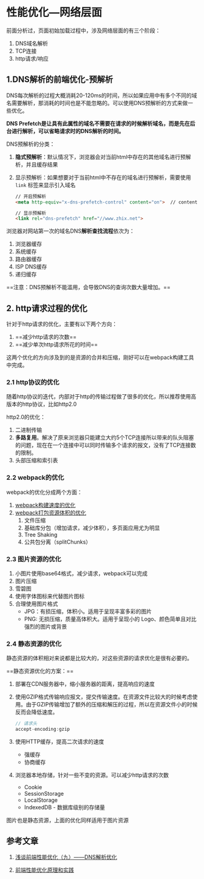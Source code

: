 # 性能优化—网络层面

前面分析过，页面初始加载过程中，涉及网络层面的有三个阶段：

1. DNS域名解析
2. TCP连接
3. http请求/响应

## 1.DNS解析的前端优化-预解析

DNS每次解析的过程大概消耗20-120ms的时间，所以如果应用中有多个不同的域名需要解析，那消耗的时间也是不能忽略的。可以使用DNS预解析的方式来做一些优化。

**DNS Prefetch是让具有此属性的域名不需要在请求的时候解析域名，而是先在后台进行解析，可以省略请求时的DNS解析的时间。**



DNS预解析的分类：

1. **隐式预解析**：默认情况下，浏览器会对当前html中存在的其他域名进行预解析，并且缓存结果

2. 显示预解析：如果想要对于当前html中不存在的域名进行预解析，需要使用 `link` 标签来显示引入域名

   ```html
   // 开启预解析
   <meta http-equiv="x-dns-prefetch-control" content="on">  // content = "off" 可以关掉预解析
   
   // 显示预解析
   <link rel="dns-prefetch" href="//www.zhix.net">
   ```

浏览器对网站第一次的域名DNS**解析查找流程**依次为：

1. 浏览器缓存
2. 系统缓存
3. 路由器缓存
4. ISP DNS缓存
5. 递归缓存



==注意：DNS预解析不能滥用，会导致DNS的查询次数大量增加。==



## 2. http请求过程的优化

针对于http请求的优化，主要有以下两个方向：

1. ==减少http请求的次数==
2. ==减少单次http请求所花的时间==

这两个优化的方向涉及到的是资源的合并和压缩，刚好可以在webpack构建工具中完成。

### 2.1 http协议的优化

随着http协议的迭代，内部对于http的传输过程做了很多的优化，所以推荐使用高版本的http协议，比如http2.0

http2.0的优化：

1. 二进制传输
2. **多路复用**。解决了原来浏览器只能建立大约5个TCP连接所以带来的队头阻塞的问题，现在在一个连接中可以同时传输多个请求的报文，没有了TCP连接数的限制。
3. 头部压缩和索引表

### 2.2 webpack的优化

webpack的优化分成两个方面：

1. [webpack构建速度的优化](https://github.com/careyke/frontend_knowledge_structure/blob/master/engineering/webpack/question01_speedOptimization.md)
2. [webpack打包资源体积的优化](https://github.com/careyke/frontend_knowledge_structure/blob/master/engineering/webpack/question01_volumeOptimization.md)
   1. 文件压缩
   2. 基础库分包（增加请求，减少体积），多页面应用尤为明显
   3. Tree Shaking
   4. 公共包分离（splitChunks）

### 2.3 图片资源的优化

1. 小图片使用base64格式，减少请求，webpack可以完成
2. 图片压缩
3. 雪碧图
4. 使用字体图标来代替图片图标
5. 合理使用图片格式
   - JPG：有损压缩，体积小。适用于呈现丰富多彩的图片
   - PNG: 无损压缩，质量高体积大。适用于呈现小的 Logo、颜色简单且对比强烈的图片或背景

### 2.4 静态资源的优化

静态资源的体积相对来说都是比较大的，对这些资源的请求优化是很有必要的。

==静态资源优化的方案：==

1. 部署在CDN服务器中，缩小服务器的距离，提高响应的速度

2. 使用GZIP格式传输响应报文，提交传输速度。在资源文件比较大的时候考虑使用。由于GZIP传输增加了额外的压缩和解压的过程，所以在资源文件小的时候反而会降低速度。

   ```js
   // 请求头
   accept-encoding:gzip
   ```

3. 使用HTTP缓存，提高二次请求的速度

   - 强缓存
   - 协商缓存

4. 浏览器本地存储，针对一些不变的资源。可以减少http请求的次数

   - Cookie
   - SessionStorage
   - LocalStorage
   - IndexedDB - 数据库级别的存储量

图片也是静态资源，上面的优化同样适用于图片资源



## 参考文章

1. [浅谈前端性能优化（九）——DNS解析优化](https://blog.csdn.net/zhouziyu2011/article/details/71351967)

2. [前端性能优化原理和实践](https://juejin.im/book/5b936540f265da0a9624b04b/section/5b936540f265da0aec223b5d)

